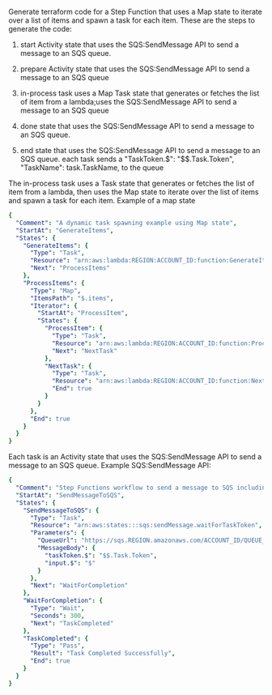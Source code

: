 Generate terraform code for a Step Function that uses a Map state to iterate over a list of 
items and spawn a task for each item.
These are the steps to generate the code:
1. start Activity state that uses the SQS:SendMessage API to send a message to an SQS queue.
2. prepare Activity state that uses the SQS:SendMessage API to send a message to an SQS queue
3. in-process task uses a Map Task state that generates or fetches the list of item from a lambda;uses the SQS:SendMessage API to send a message to an SQS queue
  
4. done  state that uses the SQS:SendMessage API to send a message to an SQS queue.
5. end state that uses the SQS:SendMessage API to send a message to an SQS queue.
each task sends a "TaskToken.$": "$$.Task.Token", "TaskName":    task.TaskName, to the queue
 

The in-process task uses a Task state that generates or fetches the list of item from a lambda, 
then uses  the Map state to iterate over the list of items and spawn a task for each item.
Example of a map state
```yaml
{
  "Comment": "A dynamic task spawning example using Map state",
  "StartAt": "GenerateItems",
  "States": {
    "GenerateItems": {
      "Type": "Task",
      "Resource": "arn:aws:lambda:REGION:ACCOUNT_ID:function:GenerateItemsFunction",
      "Next": "ProcessItems"
    },
    "ProcessItems": {
      "Type": "Map",
      "ItemsPath": "$.items",
      "Iterator": {
        "StartAt": "ProcessItem",
        "States": {
          "ProcessItem": {
            "Type": "Task",
            "Resource": "arn:aws:lambda:REGION:ACCOUNT_ID:function:ProcessItemFunction",
            "Next": "NextTask"
          },
          "NextTask": {
            "Type": "Task",
            "Resource": "arn:aws:lambda:REGION:ACCOUNT_ID:function:NextFunction",
            "End": true
          }
        }
      },
      "End": true
    }
  }
}

```

Each task is an Activity state that uses the SQS:SendMessage API to send a message to an SQS queue.
Example SQS:SendMessage API:
```yaml
{
  "Comment": "Step Functions workflow to send a message to SQS including a task token",
  "StartAt": "SendMessageToSQS",
  "States": {
    "SendMessageToSQS": {
      "Type": "Task",
      "Resource": "arn:aws:states:::sqs:sendMessage.waitForTaskToken",
      "Parameters": {
        "QueueUrl": "https://sqs.REGION.amazonaws.com/ACCOUNT_ID/QUEUE_NAME",
        "MessageBody": {
          "taskToken.$": "$$.Task.Token",
          "input.$": "$"
        }
      },
      "Next": "WaitForCompletion"
    },
    "WaitForCompletion": {
      "Type": "Wait",
      "Seconds": 300,
      "Next": "TaskCompleted"
    },
    "TaskCompleted": {
      "Type": "Pass",
      "Result": "Task Completed Successfully",
      "End": true
    }
  }
}
```
